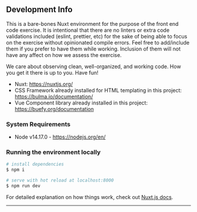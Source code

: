 ## Development Info

This is a bare-bones Nuxt environment for the purpose of the front end code exercise. It is intentional that there are no linters or extra code validations included (eslint, prettier, etc) for the sake of being able to focus on the exercise without opinionated compile errors. Feel free to add/include them if you prefer to have them while working. Inclusion of them will not have any affect on how we assess the exercise.

We care about observing clean, well-organized, and working code. How you get it there is up to you. Have fun!

* Nuxt: https://nuxtjs.org/
* CSS Framework already installed for HTML templating in this project: https://bulma.io/documentation/
* Vue Component library already installed in this project: https://buefy.org/documentation

### System Requirements
* Node v14.17.0 - https://nodejs.org/en/

### Running the environment locally

```bash
# install dependencies
$ npm i

# serve with hot reload at localhost:8000
$ npm run dev
```

For detailed explanation on how things work, check out [Nuxt.js docs](https://nuxtjs.org).

<hr>
